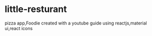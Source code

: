 # little-resturant
pizza app,Foodie created with a youtube guide using reactjs,material ui,react icons
